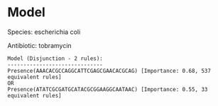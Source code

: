 
# Model

Species: escherichia coli

Antibiotic: tobramycin

```
Model (Disjunction - 2 rules):
------------------------------
Presence(AAACACGCCAGGCATTCGAGCGAACACGCAG) [Importance: 0.68, 537 equivalent rules]
OR
Presence(ATATCGCGATGCATACGCGGAAGGCAATAAC) [Importance: 0.55, 33 equivalent rules]

```

